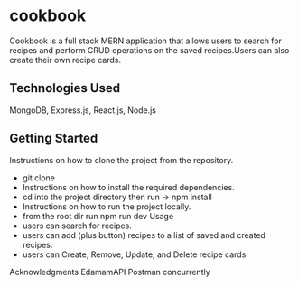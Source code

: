 # cookbook
Cookbook is a full stack MERN application that allows users to search for recipes and perform CRUD operations on the saved recipes.Users can also create their own recipe cards.

## Technologies Used
MongoDB, Express.js, React.js, Node.js
## Getting Started
Instructions on how to clone the project from the repository.
- git clone 
- Instructions on how to install the required dependencies.
- cd into the project directory then run -> npm install
- Instructions on how to run the project locally.
- from the root dir run npm run dev
Usage
- users can search for recipes.
- users can add (plus button) recipes to a list of saved and created recipes.
- users can Create, Remove, Update, and Delete recipe cards.

Acknowledgments
EdamamAPI
Postman 
concurrently

